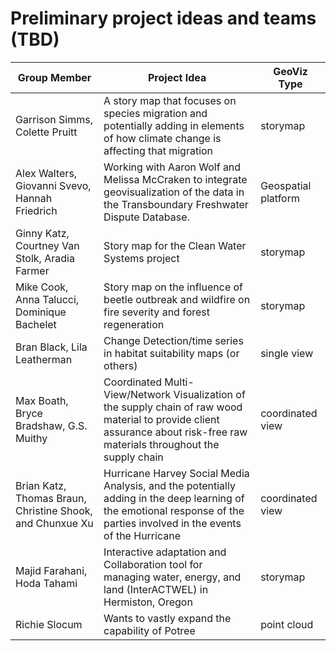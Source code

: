 # Preliminary project ideas and teams (TBD)

| **Group Member**                         | **Project Idea**                         | GeoViz Type         |
| ---------------------------------------- | ---------------------------------------- | ------------------- |
| Garrison Simms, Colette Pruitt           | A story map that focuses on species migration and potentially adding  in elements of how climate change is affecting that migration | storymap            |
| Alex Walters, Giovanni Svevo, Hannah Friedrich | Working with Aaron Wolf and Melissa McCraken to integrate  geovisualization of the data in the Transboundary Freshwater Dispute Database. | Geospatial platform |
| Ginny Katz, Courtney Van Stolk, Aradia Farmer | Story map for the Clean Water Systems project | storymap            |
| Mike Cook, Anna Talucci, Dominique Bachelet | Story map on the influence of beetle outbreak and wildfire on fire  severity and forest regeneration | storymap            |
| Bran Black, Lila Leatherman              | Change Detection/time series in habitat suitability maps (or others) | single view         |
| Max Boath, Bryce Bradshaw, G.S. Muithy   | Coordinated Multi-View/Network Visualization of the supply chain of  raw wood material to provide client assurance about risk-free raw materials  throughout the supply chain | coordinated view    |
| Brian Katz, Thomas Braun, Christine Shook, and Chunxue Xu | Hurricane Harvey Social Media Analysis, and the potentially adding in  the deep learning of the emotional response of the parties involved in the  events of the Hurricane | coordinated view    |
| Majid Farahani, Hoda Tahami              | Interactive adaptation and Collaboration tool for managing water,  energy, and land (InterACTWEL) in Hermiston, Oregon | storymap            |
| Richie Slocum                            | Wants to vastly expand the capability of Potree | point cloud         |
